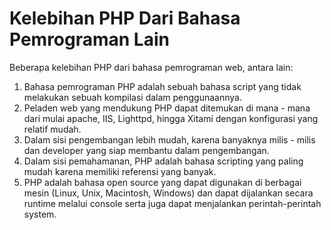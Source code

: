 # Kelebihan PHP Dari Bahasa Pemrograman Lain

Beberapa kelebihan PHP dari bahasa pemrograman web, antara lain:

1. Bahasa pemrograman PHP adalah sebuah bahasa script yang tidak melakukan sebuah kompilasi dalam penggunaannya.
2. Peladen web yang mendukung PHP dapat ditemukan di mana - mana dari mulai apache, IIS, Lighttpd, hingga Xitami dengan konfigurasi yang relatif mudah.
3. Dalam sisi pengembangan lebih mudah, karena banyaknya milis - milis dan developer yang siap membantu dalam pengembangan.
4. Dalam sisi pemahamanan, PHP adalah bahasa scripting yang paling mudah karena memiliki referensi yang banyak.
5. PHP adalah bahasa open source yang dapat digunakan di berbagai mesin (Linux, Unix, Macintosh, Windows) dan dapat dijalankan secara runtime melalui console serta juga dapat menjalankan perintah-perintah system.
